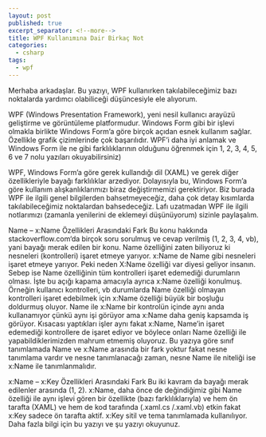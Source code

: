 ```yaml
---
layout: post
published: true
excerpt_separator: <!--more-->
title: WPF Kullanımına Dair Birkaç Not
categories:
  - csharp
tags:
  - wpf
---
```

Merhaba arkadaşlar. Bu yazıyı, WPF kullanırken takılabileceğimiz bazı noktalarda yardımcı olabiliceği düşüncesiyle ele alıyorum.

<!--more-->

WPF (Windows Presentation Framework), yeni nesil kullanıcı arayüzü geliştirme ve görüntüleme platformudur. Windows Form gibi bir işlevi olmakla birlikte Windows Form’a göre birçok açıdan esnek kullanım sağlar. Özellikle grafik çizimlerinde çok başarılıdır. WPF’i daha iyi anlamak ve Windows Form ile ne gibi farklılıklarının olduğunu öğrenmek için 1, 2, 3, 4, 5, 6 ve 7 nolu yazıları okuyabilirsiniz)

WPF, Windows Form’a göre gerek kullandığı dil (XAML) ve gerek diğer özellikleriyle bayağı farklılıklar arzediyor. Dolayısıyla bu, Windows Form’a göre kullanım alışkanlıklarımızı biraz değiştirmemizi gerektiriyor. Biz burada WPF ile ilgili genel bilgilerden bahsetmeyeceğiz, daha çok detay kısımlarda takılabileceğimiz noktalardan bahsedeceğiz.  Lafı uzatmadan WPF ile ilgili notlarımızı (zamanla yenilerini de eklemeyi düşünüyorum) sizinle paylaşalım.

Name – x:Name Özellikleri Arasındaki Fark
Bu konu hakkında stackoverflow.com‘da birçok soru sorulmuş ve cevap verilmiş (1, 2, 3, 4, vb), yani bayağı merak edilen bir konu. Name özelliğini zaten biliyoruz ki nesneleri (kontrolleri) işaret etmeye yarıyor. x:Name de Name gibi nesneleri işaret etmeye yarıyor.  Peki neden X:Name özelliği var diyesi geliyor insanın. Sebep ise Name özelliğinin tüm kontrolleri işaret edemediği durumların olması. İşte bu açığı kapama amacıyla ayrıca x:Name özelliği konulmuş. Örneğin kullanıcı kontrolleri, vb durumlarda Name özelliği olmayan kontrolleri işaret edebilmek için x:Name özelliği büyük bir boşluğu doldurmuş oluyor. Name ile x:Name bir kontrolün içinde aynı anda kullanamıyor çünkü aynı işi görüyor ama x:Name daha geniş kapsamda iş görüyor. Kısacası yaptıkları işler aynı fakat x:Name, Name’in işaret edemediği kontrollere de işaret ediyor ve böylece onları Name özelliği ile yapabildiklerimizden mahrum etmemiş oluyoruz. Bu yazıya göre sınıf tanımlamada Name ve x:Name arasında bir fark yoktur fakat nesne tanımlama vardır ve nesne tanımlanacağı zaman, nesne Name ile niteliği ise x:Name ile tanımlanmalıdır.

x:Name – x:Key Özellikleri Arasındaki Fark
Bu iki kavram da bayağı merak edilenler arasında (1, 2). x:Name, daha önce de değindiğimiz gibi Name özelliği ile aynı işlevi gören bir özellikte (bazı farklılıklarıyla) ve hem ön tarafta (XAML) ve hem de kod tarafında (.xaml.cs /.xaml.vb) etkin fakat x:Key sadece ön tarafta aktif. x:Key sitil ve tema tanımlamada <Style></Style> kullanılıyor. Daha fazla bilgi için bu yazıyı ve şu yazıyı okuyunuz.